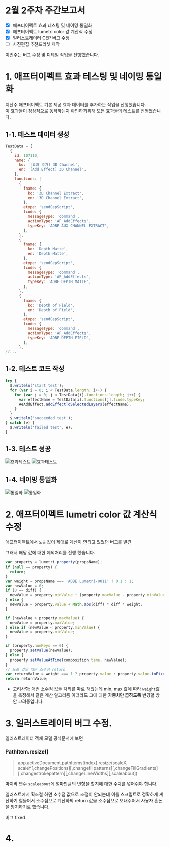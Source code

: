 # 2월 2주차 주간보고서

- [x] 애프터이펙트 효과 테스팅 및 네이밍 통일화
- [x] 애프터이펙트 lumetri color 값 계산식 수정
- [x] 일러스트레이터 CEP 버그 수정
- [ ] 사진편집 추천프리셋 제작

이번주는 버그 수정 및 디테일 작업을 진행했습니다.

# 1. 애프터이펙트 효과 테스팅 및 네이밍 통일화

지난주 애프터이펙트 기본 제공 효과 데이터를 추가하는 작업을 진행했습니다.  
이 효과들이 정상적으로 동작하는지 확인하기위해 모든 효과들의 테스트를 진행했습니다.

## 1-1. 테스트 데이터 생성

```js
TestData = [
  {
    id: 107110,
    name: {
      ko: '[효과 추가] 3D Channel',
      en: '[Add Effect] 3D Channel',
    },
    functions: [
      {
        fname: {
          ko: '3D Channel Extract',
          en: '3D Channel Extract',
        },
        etype: 'sendCepScript',
        fcode: {
          messageType: 'command',
          actionType: 'AF_AddEffects',
          typeKey: 'ADBE AUX CHANNEL EXTRACT',
        },
      },
      {
        fname: {
          ko: 'Depth Matte',
          en: 'Depth Matte',
        },
        etype: 'sendCepScript',
        fcode: {
          messageType: 'command',
          actionType: 'AF_AddEffects',
          typeKey: 'ADBE DEPTH MATTE',
        },
      },
      {
        fname: {
          ko: 'Depth of Field',
          en: 'Depth of Field',
        },
        etype: 'sendCepScript',
        fcode: {
          messageType: 'command',
          actionType: 'AF_AddEffects',
          typeKey: 'ADBE DEPTH FIELD',
        },
      },
//...
```

## 1-2. 테스트 코드 작성

```js
try {
  $.writeln('start test');
  for (var i = 0; i < TestData.length; i++) {
    for (var j = 0; j < TestData[i].functions.length; j++) {
      var effectName = TestData[i].functions[j].fcode.typeKey;
      AeAddEffect.addEffectToSelectedLayers(effectName);
    }
  }
  $.writeln('succeeded test');
} catch (e) {
  $.writeln('failed test', e);
}
```

## 1-3. 테스트 성공

![효과테스트](./asset/효과테스트.png)
![효과테스트](./asset/효과테스트2.png)

## 1-4. 네이밍 통일화

![통일화](./asset/통일화.png)
![통일화](./asset/통일화2.png)

# 2. 애프터이펙트 lumetri color 값 계산식 수정

애프터이펙트에서 `노출` 값이 제대로 계산이 안되고 있었던 버그를 발견

그래서 해당 값에 대한 예외처리를 진행 했습니다.

```js
var property = lumetri.property(propsName);
if (null == property) {
  return;
}
var weight = propsName === 'ADBE Lumetri-0011' ? 0.1 : 1;
var newValue = 0;
if (0 == diff) {
  newValue = property.minValue + (property.maxValue - property.minValue) / 2;
} else {
  newValue = property.value + Math.abs(diff) * diff * weight;
}

if (newValue > property.maxValue) {
  newValue = property.maxValue;
} else if (newValue < property.minValue) {
  newValue = property.minValue;
}

if (property.numKeys == 0) {
  property.setValue(newValue);
} else {
  property.setValueAtTime(composition.time, newValue);
}
// 노출 값일 때만 소수점 return
var returnValue = weight === 1 ? property.value : property.value.toFixed(1);
return returnValue;
```

- 고려사항: 매번 소수점 값들 처리를 따로 해줬는데 min, max 값에 따라 `weight`값을 측정해서 같은 계산 알고리즘 이더라도 그에 대한 **가중치만 곱하도록** 변경할 방안 고려중입니다.

# 3. 일러스트레이터 버그 수정.

일러스트레이터 객체 모델 공식문서에 보면

### PathItem.resize()

> app.activeDocument.pathItems[index].resize(scaleX, scaleY[,changePositions][,changefillpatterns][,changeFillGradients][,changestrokepattern][,changeLineWidths][,scaleabout])

마지막 변수 `scaleabout`에 얼마만큼의 변형을 할지에 대한 수치를 넣어줘야 합니다.

일러스트에서 획조절 하면 소수점 값으로 조절이 안되는데 이를 스크립트로 정확하게 계산하기 힘들어서 소수점으로 계산하되 return 값을 소수점으로 보내주어서 사용자 혼돈을 방지하기로 했습니다.

버그 fixed

# 4.
